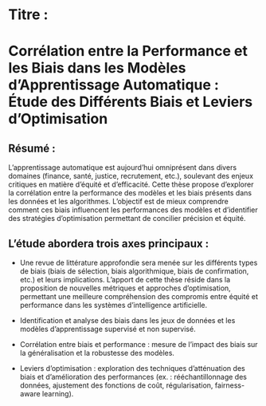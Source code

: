 # Titre :
# Corrélation entre la Performance et les Biais dans les Modèles d’Apprentissage Automatique : Étude des Différents Biais et Leviers d’Optimisation

## Résumé :
L’apprentissage automatique est aujourd’hui omniprésent dans divers domaines (finance, santé, justice, recrutement, etc.), soulevant des enjeux critiques en matière d’équité et d’efficacité. Cette thèse propose d’explorer la corrélation entre la performance des modèles et les biais présents dans les données et les algorithmes. L’objectif est de mieux comprendre comment ces biais influencent les performances des modèles et d’identifier des stratégies d’optimisation permettant de concilier précision et équité.

## L’étude abordera trois axes principaux :

- Une revue de littérature approfondie sera menée sur les différents types de biais (biais de sélection, biais algorithmique, biais de confirmation, etc.) et leurs implications. L’apport de cette thèse réside dans la proposition de nouvelles métriques et approches d’optimisation, permettant une meilleure compréhension des compromis entre équité et performance dans les systèmes d’intelligence artificielle.
- Identification et analyse des biais dans les jeux de données et les modèles d’apprentissage supervisé et non supervisé.

- Corrélation entre biais et performance : mesure de l’impact des biais sur la généralisation et la robustesse des modèles.

- Leviers d’optimisation : exploration des techniques d’atténuation des biais et d’amélioration des performances (ex. : rééchantillonnage des données, ajustement des fonctions de coût, régularisation, fairness-aware learning).



